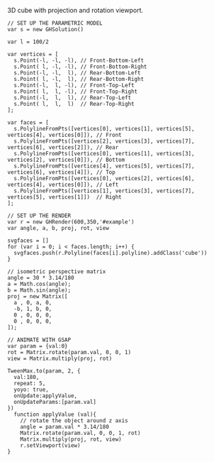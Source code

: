 3D cube with projection and rotation viewport.

<div id='example'></div>

```
// SET UP THE PARAMETRIC MODEL
var s = new GHSolution()

var l = 100/2

var vertices = [
  s.Point(-l, -l, -l), // Front-Bottom-Left
  s.Point( l, -l, -l), // Front-Bottom-Right
  s.Point(-l, -l,  l), // Rear-Bottom-Left
  s.Point( l, -l,  l), // Rear-Bottom-Right
  s.Point(-l,  l, -l), // Front-Top-Left
  s.Point( l,  l, -l), // Front-Top-Right
  s.Point(-l,  l,  l), // Rear-Top-Left
  s.Point( l,  l,  l)  // Rear-Top-Right
];

var faces = [
  s.PolylineFromPts([vertices[0], vertices[1], vertices[5], vertices[4], vertices[0]]), // Front
  s.PolylineFromPts([vertices[2], vertices[3], vertices[7], vertices[6], vertices[2]]), // Rear
  s.PolylineFromPts([vertices[0], vertices[1], vertices[3], vertices[2], vertices[0]]), // Bottom
  s.PolylineFromPts([vertices[4], vertices[5], vertices[7], vertices[6], vertices[4]]), // Top
  s.PolylineFromPts([vertices[0], vertices[2], vertices[6], vertices[4], vertices[0]]), // Left
  s.PolylineFromPts([vertices[1], vertices[3], vertices[7], vertices[5], vertices[1]])  // Right
];

// SET UP THE RENDER
var r = new GHRender(600,350,'#example')
var angle, a, b, proj, rot, view

svgfaces = []
for (var i = 0; i < faces.length; i++) {
  svgfaces.push(r.Polyline(faces[i].polyline).addClass('cube'))
}

// isometric perspective matrix
angle = 30 * 3.14/180
a = Math.cos(angle);
b = Math.sin(angle);
proj = new Matrix([
  a , 0, a, 0,
  -b, 1, b, 0,
  0 , 0, 0, 0,
  0 , 0, 0, 0,
]);

// ANIMATE WITH GSAP
var param = {val:0}
rot = Matrix.rotate(param.val, 0, 0, 1)
view = Matrix.multiply(proj, rot)

TweenMax.to(param, 2, {
  val:180,
  repeat: 5,
  yoyo: true,
  onUpdate:applyValue,
  onUpdateParams:[param.val]
})
  function applyValue (val){
    // rotate the object around z axis
    angle = param.val * 3.14/180
    Matrix.rotate(param.val, 0, 0, 1, rot)
    Matrix.multiply(proj, rot, view)
    r.setViewport(view)
}


```


<script type='text/javascript' src='https://cdnjs.cloudflare.com/ajax/libs/snap.svg/0.4.1/snap.svg.js'></script>
<script type='text/javascript' src='https://cdnjs.cloudflare.com/ajax/libs/gsap/1.19.0/TweenLite.min.js'></script>
<script type='text/javascript' src='https://cdnjs.cloudflare.com/ajax/libs/gsap/1.19.0/TweenMax.min.js'></script>
<script type='text/javascript' src='./dist/lib/matrix.js'></script>
<script type='text/javascript' src='./dist/lib/vector.js'></script>
<script type='text/javascript' src='./dist/lib/plane.js'></script>
<script type='text/javascript' src='./dist/src/interpolation.js'></script>
<script type='text/javascript' src='./dist/src/base.js'></script>
<script type='text/javascript' src='./dist/src/ghparam.js'></script>
<script type='text/javascript' src='./dist/src/ghcomp.js'></script>
<script type='text/javascript' src='./dist/src/ghsvg.js'></script>
<link rel='stylesheet' type='text/css' href='./dist/css/tutorials.css'>
<script>

  // SET UP THE PARAMETRIC MODEL
  var s = new GHSolution()

  var l = 100/2

  var vertices = [
    s.Point(-l, -l, -l), // Front-Bottom-Left
    s.Point( l, -l, -l), // Front-Bottom-Right
    s.Point(-l, -l,  l), // Rear-Bottom-Left
    s.Point( l, -l,  l), // Rear-Bottom-Right
    s.Point(-l,  l, -l), // Front-Top-Left
    s.Point( l,  l, -l), // Front-Top-Right
    s.Point(-l,  l,  l), // Rear-Top-Left
    s.Point( l,  l,  l)  // Rear-Top-Right
  ];

  var faces = [
    s.PolylineFromPts([vertices[0], vertices[1], vertices[5], vertices[4], vertices[0]]), // Front
    s.PolylineFromPts([vertices[2], vertices[3], vertices[7], vertices[6], vertices[2]]), // Rear
    s.PolylineFromPts([vertices[0], vertices[1], vertices[3], vertices[2], vertices[0]]), // Bottom
    s.PolylineFromPts([vertices[4], vertices[5], vertices[7], vertices[6], vertices[4]]), // Top
    s.PolylineFromPts([vertices[0], vertices[2], vertices[6], vertices[4], vertices[0]]), // Left
    s.PolylineFromPts([vertices[1], vertices[3], vertices[7], vertices[5], vertices[1]])  // Right
  ];

  // SET UP THE RENDER
  var r = new GHRender(600,350,'#example')
  var angle, a, b, proj, rot, view

  svgfaces = []
  for (var i = 0; i < faces.length; i++) {
    svgfaces.push(r.Polyline(faces[i].polyline).addClass('cube'))
  }

  // isometric perspective matrix
  angle = 30 * 3.14/180
  a = Math.cos(angle);
  b = Math.sin(angle);
  proj = new Matrix([
    a , 0, a, 0,
    -b, 1, b, 0,
    0 , 0, 0, 0,
    0 , 0, 0, 0,
  ]);

  // ANIMATE WITH GSAP
  var param = {val:0}
  rot = Matrix.rotate(param.val, 0, 0, 1)
  view = Matrix.multiply(proj, rot)

  TweenMax.to(param, 2, {
    val:180,
    repeat: 5,
    yoyo: true,
    onUpdate:applyValue,
    onUpdateParams:[param.val]
  })
    function applyValue (val){
      // rotate the object around z axis
      angle = param.val * 3.14/180
      Matrix.rotate(param.val, 0, 0, 1, rot)
      Matrix.multiply(proj, rot, view)
      r.setViewport(view)
  }

</script>
